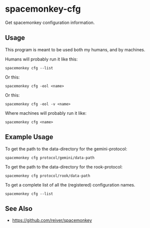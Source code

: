 # spacemonkey-cfg

Get spacemonkey configuration information.

## Usage

This program is meant to be used both my humans, and by machines.

Humans will probably run it like this:
```
spacemonkey cfg --list
```
Or this:
```
spacemonkey cfg -eol <name>
```
Or this:
```
spacemonkey cfg -eol -v <name>
```

Where machines will probably run it like:
```
spacemonkey cfg <name>
```

## Example Usage

To get the path to the data-directory for the gemini-protocol:
```
spacemonkey cfg protocol/gemini/data-path
```

To get the path to the data-directory for the rook-protocol:
```
spacemonkey cfg protocol/rook/data-path
```

To get a complete list of all the (registered) configuration names.
```
spacemonkey cfg --list
```

## See Also
* https://github.com/reiver/spacemonkey
